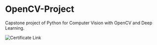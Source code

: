 # OpenCV-Project
Capstone project of Python for Computer Vision with OpenCV and Deep Learning.

![Certificate Link](https://drive.google.com/file/d/1skkPmYskwjtg1fm6Fq-WqGEh3AdALw9I/view?usp=sharing)
